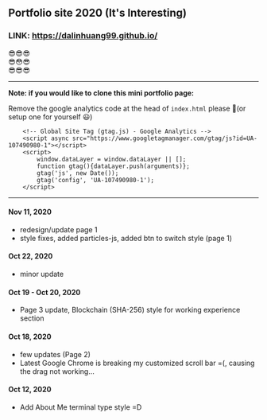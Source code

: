 ## Portfolio site 2020 (It's Interesting)

### LINK: https://dalinhuang99.github.io/

:sunglasses::sunglasses::sunglasses: <br>
:sunglasses::flushed::sunglasses: <br>
:sunglasses::sunglasses::sunglasses: <br>

---

**Note: if you would like to clone this mini portfolio page:**

Remove the google analytics code at the head of `index.html` please 🙏(or setup one for yourself 😃)

```
    <!-- Global Site Tag (gtag.js) - Google Analytics -->
    <script async src="https://www.googletagmanager.com/gtag/js?id=UA-107490980-1"></script>
    <script>
        window.dataLayer = window.dataLayer || [];
        function gtag(){dataLayer.push(arguments)};
        gtag('js', new Date());
        gtag('config', 'UA-107490980-1');
    </script>
```

---

#### Nov 11, 2020
* redesign/update page 1
* style fixes, added particles-js, added btn to switch style (page 1)

#### Oct 22, 2020
* minor update

#### Oct 19 - Oct 20, 2020
* Page 3 update, Blockchain (SHA-256) style for working experience section

#### Oct 18, 2020
* few updates (Page 2)
* Latest Google Chrome is breaking my customized scroll bar =(, causing the drag not working...

#### Oct 12, 2020

* Add About Me terminal type style =D


